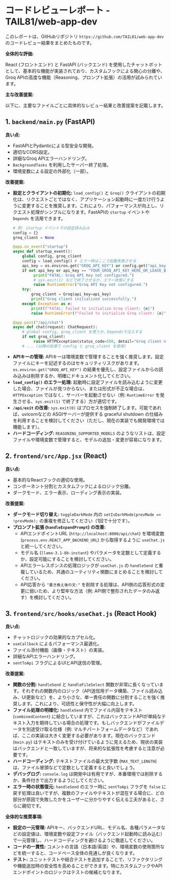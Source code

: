 # コードレビューレポート - TAIL81/web-app-dev

このレポートは、GitHubリポジトリ `https://github.com/TAIL81/web-app-dev` のコードレビュー結果をまとめたものです。

**全体的な評価:**

React (フロントエンド) と FastAPI (バックエンド) を使用したチャットボットとして、基本的な機能が実装されており、カスタムフックによる関心の分離や、Groq APIの高度な機能（Reasoning、プロンプト拡張）の活用が試みられています。

**主な改善提案:**

以下に、主要なファイルごとに具体的なレビュー結果と改善提案を記載します。

## 1. `backend/main.py` (FastAPI)

**良い点:**

*   FastAPIとPydanticによる型安全な開発。
*   適切なCORS設定。
*   詳細なGroq APIエラーハンドリング。
*   `BackgroundTasks` を利用したサーバー終了処理。
*   環境変数による設定の外部化（一部）。

**改善提案:**

*   **設定とクライアントの初期化:** `load_config()` と `Groq()` クライアントの初期化は、リクエストごとではなく、アプリケーション起動時に一度だけ行うように変更することを推奨します。これにより、パフォーマンスが向上し、リクエスト処理がシンプルになります。FastAPIの `startup` イベントや `Depends` を活用できます。
    ```python
    # 例: startup イベントでの設定読み込み
    config = {}
    groq_client = None

    @app.on_event("startup")
    async def startup_event():
        global config, groq_client
        config = load_config() # エラー時はここで起動失敗させる
        api_key = os.environ.get("GROQ_API_KEY") or config.get("api_key")
        if not api_key or api_key == "YOUR_GROQ_API_KEY_HERE_OR_LEAVE_BLANK_TO_USE_ENV_VAR":
             print("FATAL: Groq API Key not configured.")
             # sys.exit(1) などで終了させるか、エラー状態にする
             raise RuntimeError("Groq API Key not configured.")
        try:
            groq_client = Groq(api_key=api_key)
            print("Groq client initialized successfully.")
        except Exception as e:
            print(f"FATAL: Failed to initialize Groq client: {e}")
            raise RuntimeError(f"Failed to initialize Groq client: {e}")

    @app.post("/api/chat")
    async def chat(request: ChatRequest):
        # global config, groq_client を使うか、Dependsで注入する
        if not groq_client:
             raise HTTPException(status_code=500, detail="Groq client not available.")
        # ... (以降の処理で config と groq_client を使用)
    ```
*   **APIキーの管理:** APIキーは環境変数で管理することを強く推奨します。設定ファイルにキーを記述するのはセキュリティリスクがあります。`os.environ.get("GROQ_API_KEY")` の結果を優先し、設定ファイルからの読み込みは削除するか、明確にドキュメント化してください。
*   **`load_config()` のエラー処理:** 起動時に設定ファイルを読み込むように変更した場合、ファイルが見つからない、または形式が不正な場合は、`HTTPException` ではなく、サーバーを起動させない（例: `RuntimeError` を発生させる、`sys.exit(1)` で終了する）方が適切です。
*   **`/api/exit` の改善:** `sys.exit(0)` はプロセスを強制終了します。可能であれば、uvicornなどの ASGIサーバーが提供する graceful shutdown の仕組みを利用することを検討してください（ただし、現在の実装でも開発環境では機能します）。
*   **ハードコーディング:** `REASONING_SUPPORTED_MODELS` のようなリストは、設定ファイルや環境変数で管理すると、モデルの追加・変更が容易になります。

## 2. `frontend/src/App.jsx` (React)

**良い点:**

*   基本的なReactフックの適切な使用。
*   コンポーネント分割とカスタムフックによるロジック分離。
*   ダークモード、エラー表示、ローディング表示の実装。

**改善提案:**

*   **ダークモード切り替え:** `toggleDarkMode` 内の `setIsDarkMode(prevMode => !prevMode);` の重複を修正してください（1回で十分です）。
*   **プロンプト拡張 (`handleExpandPrompt`) の改善:**
    *   APIエンドポイントURL (`http://localhost:8000/api/chat`) を環境変数 (`process.env.REACT_APP_BACKEND_URL`) から取得するように `useChat.js` と統一してください。
    *   モデル名 (`llama-3.1-8b-instant`) やパラメータを定数として定義するか、設定可能にすることを検討してください。
    *   APIエラーレスポンスの処理ロジックが `useChat.js` の `handleSend` と重複しているため、共通のユーティリティ関数にまとめることを検討してください。
    *   API応答から `"書き換え後の文:"` を削除する処理は、API側の応答形式の変更に弱いため、より堅牢な方法（例: API側で整形されたデータのみ返す）を検討してください。

## 3. `frontend/src/hooks/useChat.js` (React Hook)

**良い点:**

*   チャットロジックの効果的なカプセル化。
*   `useCallback` によるパフォーマンス最適化。
*   ファイル添付機能（画像・テキスト）の実装。
*   詳細なAPIエラーハンドリング。
*   `sentToApi` フラグによるUIとAPI送信の管理。

**改善提案:**

*   **関数の分割:** `handleSend` と `handleFileSelect` 関数が非常に長くなっています。それぞれの関数内のロジック（API送信用データ構築、ファイル読み込み、UI更新など）を、より小さな、単一責任の関数に分割することを強く推奨します。これにより、可読性と保守性が大幅に向上します。
*   **ファイル処理の明確化:** `handleSend` 内でファイル内容をテキスト (`combinedContent`) に結合していますが、これはバックエンドAPIが単純なテキスト入力を期待している場合の処理です。もしバックエンドがファイルデータを別途受け取る仕様（例: マルチパートフォームデータなど）であれば、ここの実装は大きく変更する必要があります。現在のバックエンド (`main.py`) はテキストのみを受け付けているように見えるため、現状の実装はバックエンドと一致していますが、将来的な拡張性を考慮すると注意が必要です。
*   **ハードコーディング:** テキストファイルの最大文字数 (`MAX_TEXT_LENGTH`) は、ファイル冒頭などで定数として定義すると良いでしょう。
*   **デバッグログ:** `console.log` は開発中は有用ですが、本番環境では削除するか、条件付きで出力するようにしてください。
*   **エラー時の状態復元:** `handleSend` のエラー時に `sentToApi` フラグを `false` に戻す処理は良いですが、複数のファイルやテキストが混在する場合に、どの部分が原因で失敗したかをユーザーに分かりやすく伝える工夫があると、さらに親切です。

**全体的な推奨事項:**

*   **設定の一元管理:** APIキー、バックエンドURL、モデル名、各種パラメータなどの設定値は、環境変数や設定ファイル（バックエンド起動時に読み込む）で一元管理し、ハードコーディングを避けるように徹底してください。
*   **コードの一貫性:** コメントの言語（日本語/英語）や、環境変数の使用箇所などを統一すると、コードベース全体の見通しが良くなります。
*   **テスト:** ユニットテストや結合テストを追加することで、リファクタリングや機能追加時の安全性を高めることができます。特にカスタムフックやAPIエンドポイントのロジックはテストの候補となります。
